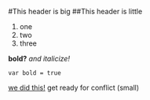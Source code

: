 #This header is big
##This header is little

1. one
2. two 
3. three

**bold?**
*and italicize!*

    var bold = true

[we did this!](https://github.com/michaeljconnors/phase-0-gps-1.2/pull/2/files#diff-a4f60161b8b1924e445c5c495fa09b9d)
get ready for conflict (small)